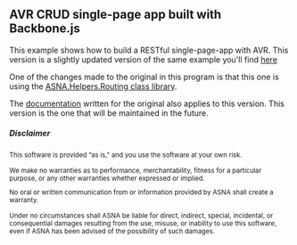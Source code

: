 ## AVR CRUD single-page app built with Backbone.js

This example shows how to build a RESTful single-page-app with AVR. This version is a slightly updated version of the same example you'll find [here](https://github.com/ASNApalooza/Lab2014.SinglePageApp.)

One of the changes made to the original in this program is that this one is using the [ASNA.Helpers.Routing class library](https://github.com/ASNA/ASPNET-ASNA-Helpers-Routing). 

The [documentation](https://asnapalooza.github.io/Lab2014.SinglePageApp/#overview) written for the original also applies to this version. This version is the one that will be maintained in the future.  

##### Disclaimer
<small>This software is provided “as is," and you use the software at your own risk.

We make no warranties as to performance, merchantability, fitness for a particular purpose, or any other warranties whether expressed or implied.

No oral or written communication from or information provided by ASNA shall create a warranty.

Under no circumstances shall ASNA be liable for direct, indirect, special, incidental, or consequential damages resulting from the use, misuse, or inability to use this software, even if ASNA has been advised of the possibility of such damages.</small>
